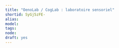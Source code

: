 ```yaml
---
title: "OenoLab / CogLab : laboratoire sensoriel"
shortid: SyGj5zFE-
alias: 
model: 
tags: 
node: 
draft: yes
--- 
```

 